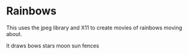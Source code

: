 # Rainbows

This uses the jpeg library and X11 to create movies of rainbows moving about.

It draws bows stars moon sun fences


